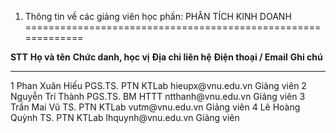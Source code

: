 1. Thông tin về các giảng viên học phần: PHÂN TÍCH KINH DOANH
=============================================================

  **STT**   **Họ và tên**      **Chức danh, học vị**   **Địa chỉ liên hệ**   **Điện thoại / Email**   **Ghi chú**
  --------- ------------------ ----------------------- --------------------- ------------------------ -------------
  1         Phan Xuân Hiếu     PGS.TS.                 PTN KTLab             hieupx\@vnu.edu.vn       Giảng viên
  2         Nguyễn Trí Thành   PGS.TS.                 BM HTTT               ntthanh\@vnu.edu.vn      Giảng viên
  3         Trần Mai Vũ        TS.                     PTN KTLab             vutm\@vnu.edu.vn         Giảng viên
  4         Lê Hoàng Quỳnh     TS.                     PTN KTLab             lhquynh\@vnu.edu.vn      Giảng viên

